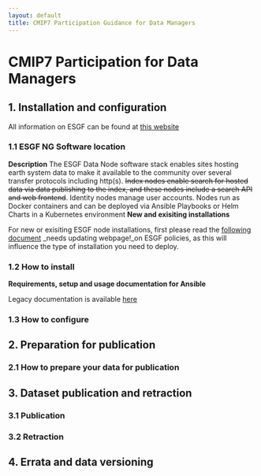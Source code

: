 ```yaml
---
layout: default
title: CMIP7 Participation Guidance for Data Managers
---
```


# CMIP7 Participation for Data Managers

## 1. Installation and configuration
All information on ESGF can be found at [this website](https://esgf.github.io/) 
### 1.1 ESGF NG Software location
**Description**
The ESGF Data Node software stack enables sites hosting earth system data to make it available to the community over several transfer protocols including http(s). ~~Index nodes enable search for hosted data via data publishing to the index, and these nodes include a search API and web frontend~~. Identity nodes manage user accounts. Nodes run as Docker containers and can be deployed via Ansible Playbooks or Helm Charts in a Kubernetes environment
**New and exisiting installations**

For new or exisiting ESGF node installations, first please read the [following document](www.esgf.com) _needs updating webpage!_on ESGF policies, as this will influence the type of installation you need to deploy. 
### 1.2 How to install
**Requirements, setup and usage documentation for Ansible**

Legacy documentation is available [here](https://esgf.github.io/esgf-ansible/intro/intro.html)
### 1.3 How to configure 
## 2. Preparation for publication
### 2.1 How to prepare your data for publication 
## 3. Dataset publication and retraction
### 3.1 Publication 
### 3.2 Retraction 
## 4. Errata and data versioning
